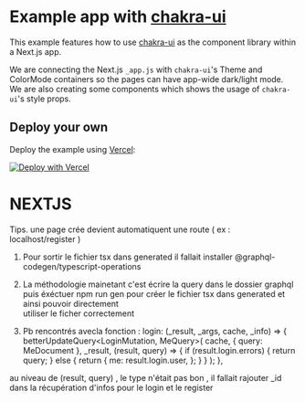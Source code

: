 # Example app with [chakra-ui](https://github.com/chakra-ui/chakra-ui)

This example features how to use [chakra-ui](https://github.com/chakra-ui/chakra-ui) as the component library within a Next.js app.

We are connecting the Next.js `_app.js` with `chakra-ui`'s Theme and ColorMode containers so the pages can have app-wide dark/light mode. We are also creating some components which shows the usage of `chakra-ui`'s style props.

## Deploy your own

Deploy the example using [Vercel](https://vercel.com?utm_source=github&utm_medium=readme&utm_campaign=next-example):

[![Deploy with Vercel](https://vercel.com/button)](https://vercel.com/new/git/external?repository-url=https://github.com/vercel/next.js/tree/canary/examples/with-chakra-ui&project-name=with-chakra-ui&repository-name=with-chakra-ui)

# NEXTJS

Tips. une page crée devient automatiquent une route ( ex : localhost/register )

1.  Pour sortir le fichier tsx dans generated il fallait installer @graphql-codegen/typescript-operations
2.  La méthodologie mainetant c'est écrire la query dans le dossier graphql puis éxéctuer npm run gen pour créer le fichier tsx dans generated et ainsi pouvoir directement  
    utiliser le ficher correctement

3.  Pb rencontrés avecla fonction :
    login: (\_result, \_args, cache, \_info) => {
    betterUpdateQuery<LoginMutation, MeQuery>(
    cache,
    { query: MeDocument },
    \_result,
    (result, query) => {
    if (result.login.errors) {
    return query;
    } else {
    return {
    me: result.login.user,
    };
    }
    }
    );
    },

au niveau de (result, query) , le type n'était pas bon , il fallait rajouter \_id dans la récupération d'infos pour le login et le register
